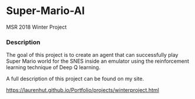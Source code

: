 # Super-Mario-AI
MSR 2018 Winter Project

### Description 
The goal of this project is to create an agent that can successfully play Super Mario world for the SNES inside an emulator using the reinforcement learning technique of Deep Q learning. 

A full description of this project can be found on my site.
 
https://laurenhut.github.io/Portfolio/projects/winterproject.html
